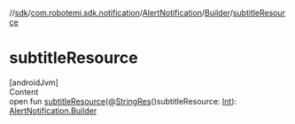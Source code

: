 //[sdk](../../../../index.md)/[com.robotemi.sdk.notification](../../index.md)/[AlertNotification](../index.md)/[Builder](index.md)/[subtitleResource](subtitle-resource.md)



# subtitleResource  
[androidJvm]  
Content  
open fun [subtitleResource](subtitle-resource.md)(@[StringRes](https://developer.android.com/reference/kotlin/androidx/annotation/StringRes.html)()subtitleResource: [Int](https://kotlinlang.org/api/latest/jvm/stdlib/kotlin/-int/index.html)): [AlertNotification.Builder](index.md)  



